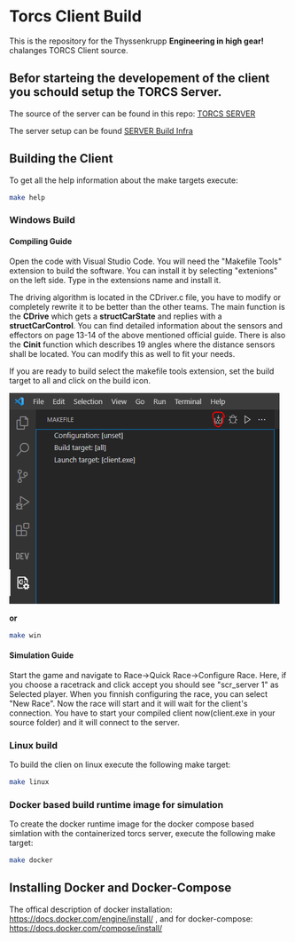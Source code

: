 # Torcs Client Build
This is the repository for the Thyssenkrupp __Engineering in high gear!__ chalanges TORCS Client source.

## Befor starteing the developement of the client you schould setup the TORCS Server.

The source of the server can be found in this repo: [TORCS SERVER](https://github.com/fmirus/torcs-1.3.7.git)

The server setup can be found  [SERVER Build Infra]()


## Building the Client
To get all the help information about the make targets execute:
```sh
make help
```
### Windows Build
#### __Compiling Guide__
Open the code with Visual Studio Code. You will need the "Makefile Tools" extension to build the software. You can install it by selecting "extenions" on the left side. Type in the extensions name and install it.

The driving algorithm is located in the CDriver.c file, you have to modify or completely rewrite it to be better than the other teams. The main function is the __CDrive__ which gets a __structCarState__ and replies with a __structCarControl__. You can find detailed information about the sensors and effectors on page 13-14 of the above mentioned official guide. There is also the __Cinit__ function which describes 19 angles where the distance sensors shall be located. You can modify this as well to fit your needs.

If you are ready to build select the makefile tools extension, set the build target to all and click on the build icon.

![build](build.PNG?raw=true)

__or__
```sh
make win
```

#### __Simulation Guide__
Start the game and navigate to Race->Quick Race->Configure Race. Here, if you choose a racetrack and click accept you should see "scr_server 1" as Selected player. When you finnish configuring the race, you can select "New Race". Now the race will start and it will wait for the client's connection. You have to start your compiled client now(client.exe in your source folder) and it will connect to the server.

### Linux build
To build the clien on linux execute the following make target:
```sh
make linux
```
### Docker based build runtime image for simulation
To create the docker runtime image for the docker compose based simlation with the containerized torcs server, execute the following make target:
```sh
make docker
```

## Installing Docker and Docker-Compose

The offical description of docker installation: https://docs.docker.com/engine/install/ , 
and for docker-compose: https://docs.docker.com/compose/install/
